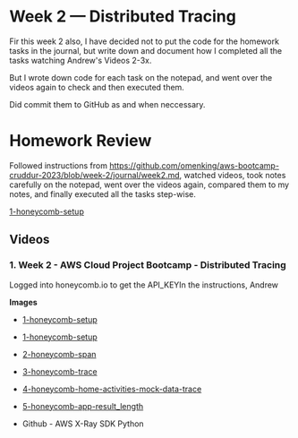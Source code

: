# Week 2 — Distributed Tracing

Fir this week 2 also, I have decided not to put the code for the homework tasks in the journal, but write down and document how I completed all the tasks watching Andrew's Videos 2-3x.

But I wrote down code for each task on the notepad, and went over the videos again to check and then executed them.

Did commit them to GitHub as and when neccessary.


# Homework Review

Followed instructions from https://github.com/omenking/aws-bootcamp-cruddur-2023/blob/week-2/journal/week2.md, watched videos, took notes carefully on the notepad,
went over the videos again, compared them to my notes, and finally executed all the tasks step-wise.

[1-honeycomb-setup](https://github.com/omenking/aws-bootcamp-cruddur-2023/blob/week-2/journal/week2.md)

## Videos

### 1. Week 2 - AWS Cloud Project Bootcamp - Distributed Tracing

Logged into honeycomb.io to get the API_KEYIn the instructions, Andrew

**Images**

- [1-honeycomb-setup](https://github.com/omenking/aws-bootcamp-cruddur-2023/blob/week-2/journal/week2.md)

- [1-honeycomb-setup](https://github.com/omenking/aws-bootcamp-cruddur-2023/blob/week-2/journal/week2.md)

- [2-honeycomb-span](https://github.com/omenking/aws-bootcamp-cruddur-2023/blob/week-2/journal/week2.md)

- [3-honeycomb-trace](https://github.com/omenking/aws-bootcamp-cruddur-2023/blob/week-2/journal/week2.md)

- [4-honeycomb-home-activities-mock-data-trace]()

- [5-honeycomb-app-result_length]()

        

        

        
        
        
        


- Github - AWS X-Ray SDK Python



